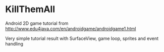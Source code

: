KillThemAll
===========

Android 2D game tutorial from http://www.edu4java.com/en/androidgame/androidgame1.html

Very simple tutorial result with SurfaceView, game loop, sprites and event handling
